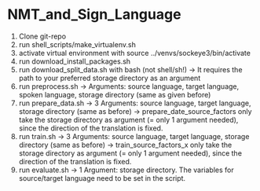 # NMT_and_Sign_Language

1. Clone git-repo
2. run shell_scripts/make_virtualenv.sh
3. activate virtual environment with source ../venvs/sockeye3/bin/activate
4. run download_install_packages.sh
5. run download_split_data.sh with bash (not shell/sh!) -> It requires the path to your preferred storage directory as an argument
6. run preprocess.sh ->  Arguments: source language, target language, spoken language, storage directory (same as given before)
8. run prepare_data.sh -> 3 Arguments: source language, target language, storage directory (same as before)
-> prepare_date_source_factors only take the storage directory as argument (= only 1 argument needed), since the direction of the translation is fixed.
7. run train.sh -> 3 Arguments: source language, target language, storage directory (same as before)
-> train_source_factors_x only take the storage directory as argument (= only 1 argument needed), since the direction of the translation is fixed.
8. run evaluate.sh -> 1 Argument: storage directory. The variables for source/target language need to be set in the script.
